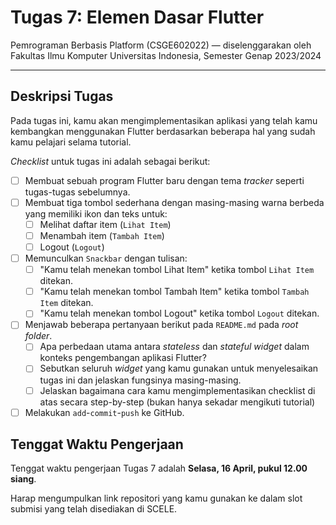 # Tugas 7: Elemen Dasar Flutter

Pemrograman Berbasis Platform (CSGE602022) — diselenggarakan oleh Fakultas Ilmu Komputer Universitas Indonesia, Semester Genap 2023/2024

---

## Deskripsi Tugas

Pada tugas ini, kamu akan mengimplementasikan aplikasi yang telah kamu kembangkan menggunakan Flutter berdasarkan beberapa hal yang sudah kamu pelajari selama tutorial. 

*Checklist* untuk tugas ini adalah sebagai berikut:

- [ ] Membuat sebuah program Flutter baru dengan tema _tracker_ seperti tugas-tugas sebelumnya.
- [ ] Membuat tiga tombol sederhana dengan masing-masing warna berbeda yang memiliki ikon dan teks untuk:
	- [ ] Melihat daftar item (`Lihat Item`)
    - [ ] Menambah item (`Tambah Item`)
    - [ ] Logout (`Logout`)
- [ ] Memunculkan `Snackbar` dengan tulisan:
    - [ ] "Kamu telah menekan tombol Lihat Item" ketika tombol `Lihat Item` ditekan.
    - [ ] "Kamu telah menekan tombol Tambah Item" ketika tombol `Tambah Item` ditekan.
    - [ ] "Kamu telah menekan tombol Logout" ketika tombol `Logout` ditekan.
- [ ] Menjawab beberapa pertanyaan berikut pada `README.md` pada *root folder*.
    - [ ] Apa perbedaan utama antara _stateless_ dan _stateful widget_ dalam konteks pengembangan aplikasi Flutter?
    - [ ] Sebutkan seluruh _widget_ yang kamu gunakan untuk menyelesaikan tugas ini dan jelaskan fungsinya masing-masing.
    - [ ] Jelaskan bagaimana cara kamu mengimplementasikan checklist di atas secara step-by-step (bukan hanya sekadar mengikuti tutorial)
- [ ] Melakukan `add`-`commit`-`push` ke GitHub.

## Tenggat Waktu Pengerjaan

Tenggat waktu pengerjaan Tugas 7 adalah **Selasa, 16 April, pukul 12.00 siang**.

Harap mengumpulkan link repositori yang kamu gunakan ke dalam slot submisi yang telah disediakan di SCELE.